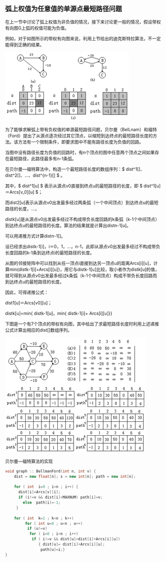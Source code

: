## 弧上权值为任意值的单源点最短路径问题 

在上一节中讨论了弧上权值为非负值的情况，接下来讨论更一般的情况，假设带权有向图G上弧的权值可能为负值。

例如，对于如图所示的带权有向图来说，利用上节给出的迪克斯特拉算法，不一定能得到正确的结果。

![](img/最短路径3.png)

为了能够求解弧上带有负权值的单源最短路径问题，贝尔曼（BelLnam）和福特（Ford）提出了从源点逐次经过其它顶点，以缩短到达终点的最短路径长度的方法。该方法有一个限制条件，即要求图中不能有路径长度为负值的回路。

当图中没有路径长度为负值的回路时，有n个顶点的图中任意两个顶点之间如果存在最短路径，此路径最多有n-1条弧。 

在贝尔曼—福特算法中，构造一个最短路径长度的数组序列：$ dist^1[]、dist^2[]、…、dist^{n-1}[] $ 。

其中，$ dist^1[u] $ 表示从源点v0直接到终点u的最短路径的长度，即 $ dist^1[u]＝Arcs[v_0][u] $；

而dist2[u]表示从源点v0出发最多经过两条弧（一个中间顶点）到达终点u的最短路径的长度，…，

distk[u]是从源点v0出发最多经过不构成带负长度回路的k条弧（k-1个中间顶点）到达终点u的最短路径的长度。算法的结果就是计算出distn-1[u]。

可以用递推方式计算distn-1[]。

设已经求出distk-1[i]，i＝0，1，…，n-1，此即从源点v0出发最多经过不构成带负长度回路的k-1条到达终点i的最短路径的长度。

从图的邻接矩阵中可以找到从任一顶点i直接到达另一顶点u的距离Arcs[i][u]，计算min{distk-1[i]+Arcs[i][u]}，用它与distk-1[u]比较，取小者作为distk[u]的值，就可得到从源点v0出发最多经过k条弧（k-1个中间顶点）构成不带负长度回路而到达终点u的最短路径的长度。

因此，可得递推公式：

dist1[u]＝Arcs[v0][u]；

distk[u]=min{ distk-1[u]，min{ distk-1[i]+ Arcs[i][u]}}

下图是一个有7个顶点的带权有向图，其中给出了求最短路径长度时利用上述递推公式计算出相应的dist[]数组序列。 

![](img/bellman_ford算法.png)

贝尔曼—福特算法的实现

```c++
void graph :: BellmanFord(int n, int v) {
    dist = new float[n]; s = new int[n]; path = new int[n];

    for ( int  i=0 ; i<n ; i++) {
      dist[i]=Arcs[v][i];
      if (i!=v && dist[i]<MAXNUM) path[i]=v;
        else  path[i]=-1;
     }    

    for ( int  k=2 ; k<n ; k++) 
         for ( int u=0 ; u<n ; u++) 
          if (u!=v)
           for ( i=0 ; i<n ; i++) 
            if ( i!=v && dist[u]>dist[i]+Arcs[i][u])
               { dist[u]= dist[i]+Arcs[i][u];
                path[u]=i;}
}
```